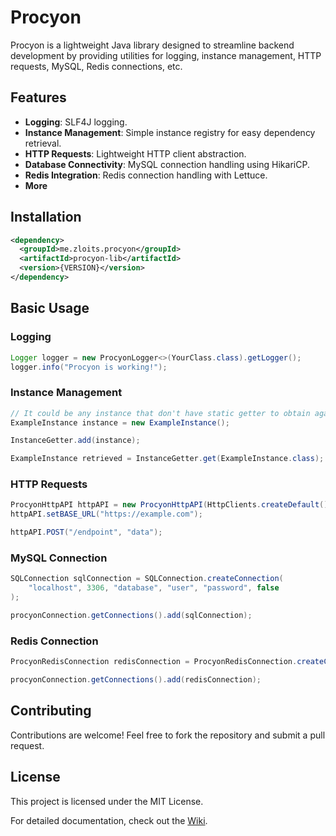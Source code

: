 # Procyon

Procyon is a lightweight Java library designed to streamline backend development by providing utilities for logging, instance management, HTTP requests, MySQL, Redis connections, etc.

## Features
- **Logging**: SLF4J logging.
- **Instance Management**: Simple instance registry for easy dependency retrieval.
- **HTTP Requests**: Lightweight HTTP client abstraction.
- **Database Connectivity**: MySQL connection handling using HikariCP.
- **Redis Integration**: Redis connection handling with Lettuce.
- **More**

## Installation
```xml
<dependency>
  <groupId>me.zloits.procyon</groupId>
  <artifactId>procyon-lib</artifactId>
  <version>{VERSION}</version>
</dependency>
```

## Basic Usage

### Logging
```java
Logger logger = new ProcyonLogger<>(YourClass.class).getLogger();
logger.info("Procyon is working!");
```

### Instance Management
```java
// It could be any instance that don't have static getter to obtain again later.
ExampleInstance instance = new ExampleInstance();

InstanceGetter.add(instance);

ExampleInstance retrieved = InstanceGetter.get(ExampleInstance.class);
```

### HTTP Requests
```java
ProcyonHttpAPI httpAPI = new ProcyonHttpAPI(HttpClients.createDefault());
httpAPI.setBASE_URL("https://example.com");

httpAPI.POST("/endpoint", "data");
```

### MySQL Connection
```java
SQLConnection sqlConnection = SQLConnection.createConnection(
    "localhost", 3306, "database", "user", "password", false
);

procyonConnection.getConnections().add(sqlConnection);
```

### Redis Connection
```java
ProcyonRedisConnection redisConnection = ProcyonRedisConnection.createConnection("localhost", 6379);

procyonConnection.getConnections().add(redisConnection);
```

## Contributing
Contributions are welcome! Feel free to fork the repository and submit a pull request.

## License
This project is licensed under the MIT License.

For detailed documentation, check out the [Wiki](https://github.com/Zloits/Procyon/wiki).

